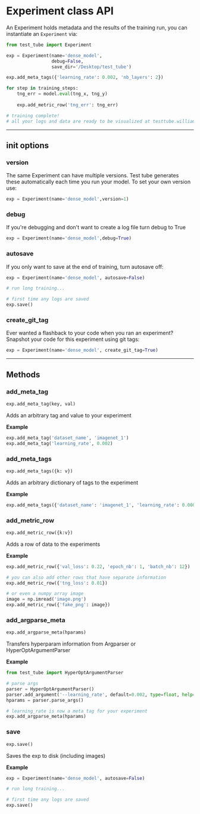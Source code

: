 # Experiment class API

An Experiment holds metadata and the results of the training run, you can instantiate an `Experiment` via:

```python
from test_tube import Experiment

exp = Experiment(name='dense_model',
                 debug=False,
                 save_dir='/Desktop/test_tube')

exp.add_meta_tags({'learning_rate': 0.002, 'nb_layers': 2})

for step in training_steps:
    tng_err = model.eval(tng_x, tng_y)
    
    exp.add_metric_row('tng_err': tng_err)

# training complete!
# all your logs and data are ready to be visualized at testtube.williamfalcon.com
```
---
## init options    

### version 
The same Experiment can have multiple versions. Test tube generates these automatically each time you run your model. To set your own version use: 
```python
exp = Experiment(name='dense_model',version=1)
```    

### debug 
If you're debugging and don't want to create a log file turn debug to True
```python
exp = Experiment(name='dense_model',debug=True)
```

### autosave 
If you only want to save at the end of training, turn autosave off:   
```python   
exp = Experiment(name='dense_model', autosave=False)

# run long training...

# first time any logs are saved
exp.save()
```

### create_git_tag
Ever wanted a flashback to your code when you ran an experiment?   
Snapshot your code for this experiment using git tags:  
```python   
exp = Experiment(name='dense_model', create_git_tag=True)
```

--- 
## Methods    
### add_meta_tag   
```python
exp.add_meta_tag(key, val)
```   
Adds an arbitrary tag and value to your experiment  


**Example**    
```python   
exp.add_meta_tag('dataset_name', 'imagenet_1')
exp.add_meta_tag('learning_rate', 0.002)
```

### add_meta_tags  
```python
exp.add_meta_tags({k: v})
```   
Adds an arbitrary dictionary of tags to the experiment 


**Example**    
```python   
exp.add_meta_tags({'dataset_name': 'imagenet_1', 'learning_rate': 0.0002})
```


### add_metric_row  
```python
exp.add_metric_row({k:v})
```   
Adds a row of data to the experiments 


**Example**    
```python   
exp.add_metric_row({'val_loss': 0.22, 'epoch_nb': 1, 'batch_nb': 12})

# you can also add other rows that have separate information
exp.add_metric_row({'tng_loss': 0.01})   

# or even a numpy array image  
image = np.imread('image.png')
exp.add_metric_row({'fake_png': image})   
```


### add_argparse_meta   
```python
exp.add_argparse_meta(hparams)
```   
Transfers hyperparam information from Argparser or HyperOptArgumentParser   

**Example**    
```python   
from test_tube import HyperOptArgumentParser

# parse args
parser = HyperOptArgumentParser()
parser.add_argument('--learning_rate', default=0.002, type=float, help='the learning rate')
hparams = parser.parse_args()

# learning_rate is now a meta tag for your experiment
exp.add_argparse_meta(hparams)
```

### save  
```python
exp.save()
```   
Saves the exp to disk (including images)  

**Example**    
```python   
exp = Experiment(name='dense_model', autosave=False)

# run long training...

# first time any logs are saved
exp.save()
```

